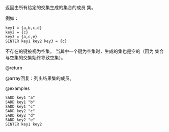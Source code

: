 返回由所有给定的交集生成的集合的成员
集。

例如：

    key1 = {a,b,c,d}
    key2 = {c}
    key3 = {a,c,e}
    SINTER key1 key2 key3 = {c}

不存在的键被视为空集。
当其中一个键为空集时，生成的集也是空的（因为
集合与空集的交集始终导致空集）。

@return

@array回复：列出结果集的成员。

@examples

```cli
SADD key1 "a"
SADD key1 "b"
SADD key1 "c"
SADD key2 "c"
SADD key2 "d"
SADD key2 "e"
SINTER key1 key2
```
